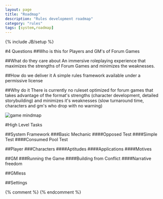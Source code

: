 ```yaml
---
layout: page
title: "Roadmap"
description: "Rules development roadmap"
category: "rules"
tags: [system,roadmap]
---
```

{% include JB/setup %}

#4 Questions
##Who is this for
Players and GM\'s of Forum Games

##What do they care about
An immersive roleplaying experience  that maximizes the strengths of Forum Games and minimizes the weaknesses.

##How do we deliver it
A simple rules framework available under a permissive license

##Why do it
There is currently no ruleset optimized for forum games that takes advantage of the format's strengths (character development, detailed storybuilding) and minimizes it's weaknesses (slow turnaround time, characters and gm's who drop with no warning)

![game mindmap](/asset/mindmap/RPGXGame.svg) 

#High Level Tasks

##System Framework
###Basic Mechanic
####Opposed Test
####Simple Test
####Consumed Pool Test

##Player
###Characters
####Aptitudes
####Applications
####Motives

##GM
###Running the Game
####Building from Conflict
####Narrative freedom

##GMless

##Settings



{% comment %} <!--vim: set wrap ts=8 tw=0 fileencoding=utf-8 ft=markdown :--> {% endcomment %}
